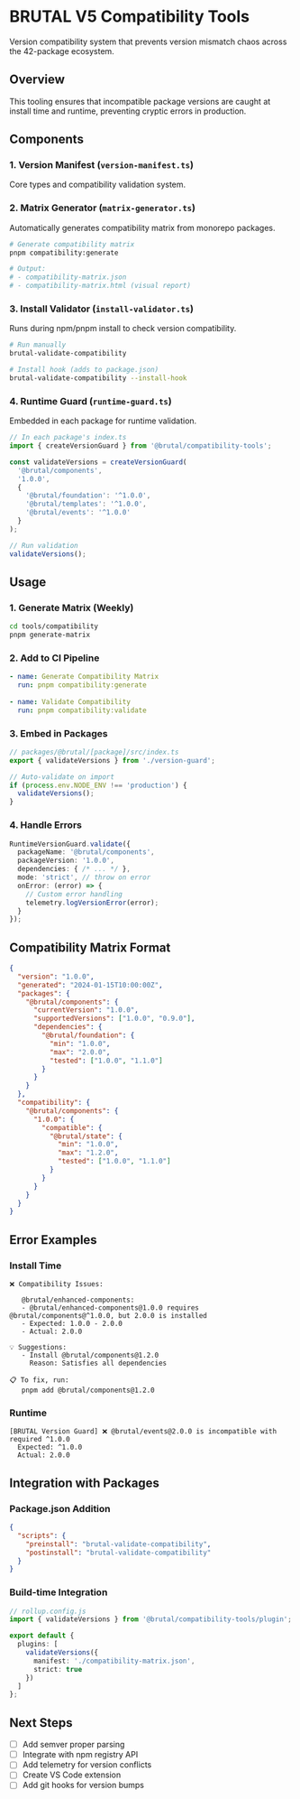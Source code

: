 # BRUTAL V5 Compatibility Tools

Version compatibility system that prevents version mismatch chaos across the 42-package ecosystem.

## Overview

This tooling ensures that incompatible package versions are caught at install time and runtime, preventing cryptic errors in production.

## Components

### 1. Version Manifest (`version-manifest.ts`)
Core types and compatibility validation system.

### 2. Matrix Generator (`matrix-generator.ts`)
Automatically generates compatibility matrix from monorepo packages.

```bash
# Generate compatibility matrix
pnpm compatibility:generate

# Output:
# - compatibility-matrix.json
# - compatibility-matrix.html (visual report)
```

### 3. Install Validator (`install-validator.ts`)
Runs during npm/pnpm install to check version compatibility.

```bash
# Run manually
brutal-validate-compatibility

# Install hook (adds to package.json)
brutal-validate-compatibility --install-hook
```

### 4. Runtime Guard (`runtime-guard.ts`)
Embedded in each package for runtime validation.

```typescript
// In each package's index.ts
import { createVersionGuard } from '@brutal/compatibility-tools';

const validateVersions = createVersionGuard(
  '@brutal/components',
  '1.0.0',
  {
    '@brutal/foundation': '^1.0.0',
    '@brutal/templates': '^1.0.0',
    '@brutal/events': '^1.0.0'
  }
);

// Run validation
validateVersions();
```

## Usage

### 1. Generate Matrix (Weekly)
```bash
cd tools/compatibility
pnpm generate-matrix
```

### 2. Add to CI Pipeline
```yaml
- name: Generate Compatibility Matrix
  run: pnpm compatibility:generate
  
- name: Validate Compatibility
  run: pnpm compatibility:validate
```

### 3. Embed in Packages
```typescript
// packages/@brutal/[package]/src/index.ts
export { validateVersions } from './version-guard';

// Auto-validate on import
if (process.env.NODE_ENV !== 'production') {
  validateVersions();
}
```

### 4. Handle Errors
```typescript
RuntimeVersionGuard.validate({
  packageName: '@brutal/components',
  packageVersion: '1.0.0',
  dependencies: { /* ... */ },
  mode: 'strict', // throw on error
  onError: (error) => {
    // Custom error handling
    telemetry.logVersionError(error);
  }
});
```

## Compatibility Matrix Format

```json
{
  "version": "1.0.0",
  "generated": "2024-01-15T10:00:00Z",
  "packages": {
    "@brutal/components": {
      "currentVersion": "1.0.0",
      "supportedVersions": ["1.0.0", "0.9.0"],
      "dependencies": {
        "@brutal/foundation": {
          "min": "1.0.0",
          "max": "2.0.0",
          "tested": ["1.0.0", "1.1.0"]
        }
      }
    }
  },
  "compatibility": {
    "@brutal/components": {
      "1.0.0": {
        "compatible": {
          "@brutal/state": {
            "min": "1.0.0",
            "max": "1.2.0",
            "tested": ["1.0.0", "1.1.0"]
          }
        }
      }
    }
  }
}
```

## Error Examples

### Install Time
```
❌ Compatibility Issues:

   @brutal/enhanced-components:
   - @brutal/enhanced-components@1.0.0 requires @brutal/components@^1.0.0, but 2.0.0 is installed
   - Expected: 1.0.0 - 2.0.0
   - Actual: 2.0.0

💡 Suggestions:
   - Install @brutal/components@1.2.0
     Reason: Satisfies all dependencies

📋 To fix, run:
   pnpm add @brutal/components@1.2.0
```

### Runtime
```
[BRUTAL Version Guard] ❌ @brutal/events@2.0.0 is incompatible with required ^1.0.0
  Expected: ^1.0.0
  Actual: 2.0.0
```

## Integration with Packages

### Package.json Addition
```json
{
  "scripts": {
    "preinstall": "brutal-validate-compatibility",
    "postinstall": "brutal-validate-compatibility"
  }
}
```

### Build-time Integration
```typescript
// rollup.config.js
import { validateVersions } from '@brutal/compatibility-tools/plugin';

export default {
  plugins: [
    validateVersions({
      manifest: './compatibility-matrix.json',
      strict: true
    })
  ]
};
```

## Next Steps

- [ ] Add semver proper parsing
- [ ] Integrate with npm registry API
- [ ] Add telemetry for version conflicts
- [ ] Create VS Code extension
- [ ] Add git hooks for version bumps